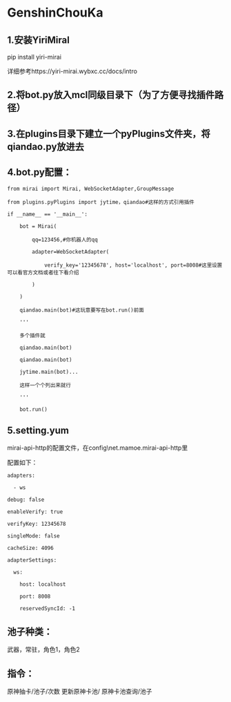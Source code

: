 # GenshinChouKa
## 1.安装YiriMiral

pip install yiri-mirai

详细参考https://yiri-mirai.wybxc.cc/docs/intro

## 2.将bot.py放入mcl同级目录下（为了方便寻找插件路径）

## 3.在plugins目录下建立一个pyPlugins文件夹，将qiandao.py放进去

## 4.bot.py配置：

```  
from mirai import Mirai, WebSocketAdapter,GroupMessage

from plugins.pyPlugins import jytime，qiandao#这样的方式引用插件

if __name__ == '__main__':

    bot = Mirai(
    
        qq=123456,#你机器人的qq 
        
        adapter=WebSocketAdapter(
        
            verify_key='12345678', host='localhost', port=8008#这里设置可以看官方文档或者往下看介绍
            
        )
        
    )
    
    qiandao.main(bot)#这玩意要写在bot.run()前面
    
    '''
    
    多个插件就
    
    qiandao.main(bot)
    
    qiandao.main(bot)
    
    jytime.main(bot)...
    
    这样一个个列出来就行
    
    '''
    
    bot.run()
```  
    
## 5.setting.yum

mirai-api-http的配置文件，在config\net.mamoe.mirai-api-http里

配置如下：

```  
adapters:

  - ws
  
debug: false

enableVerify: true

verifyKey: 12345678

singleMode: false

cacheSize: 4096

adapterSettings:

  ws:
  
    host: localhost
    
    port: 8008
    
    reservedSyncId: -1
```  
## 池子种类：
武器，常驻，角色1，角色2
## 指令：
原神抽卡/池子/次数
更新原神卡池/
原神卡池查询/池子
